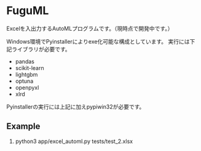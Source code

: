 FuguML
=======
Excelを入出力するAutoMLプログラムです。（現時点で開発中です。）

Windows環境でPyinstallerによりexe化可能な構成としています。
実行には下記ライブラリが必要です。
* pandas
* scikit-learn
* lightgbm
* optuna
* openpyxl
* xlrd

Pyinstallerの実行には上記に加えpypiwin32が必要です。

Example 
------
1. python3 app/excel_automl.py tests/test_2.xlsx 